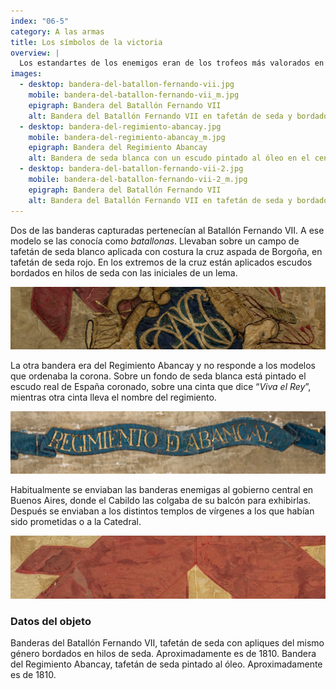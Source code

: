 ```yaml
---
index: "06-5"
category: A las armas
title: Los símbolos de la victoria
overview: |
  Los estandartes de los enemigos eran de los trofeos más valorados en la guerra. El Museo cuenta con dieciséis banderas que pertenecieron a los ejércitos realistas en la Guerra de Independencia. Varias de estas banderas fueron tomadas por Belgrano tras la capitulación del general Tristán en la Batalla de Salta, el 20 de febrero de 1813. 
images:
  - desktop: bandera-del-batallon-fernando-vii.jpg
    mobile: bandera-del-batallon-fernando-vii_m.jpg  
    epigraph: Bandera del Batallón Fernando VII
    alt: Bandera del Batallón Fernando VII en tafetán de seda y bordados. En el centro se observa una cruz roja con aspas en los brazos de la misma. Cada vértice rematado con un escudo con letras bordadas. 
  - desktop: bandera-del-regimiento-abancay.jpg
    mobile: bandera-del-regimiento-abancay_m.jpg  
    epigraph: Bandera del Regimiento Abancay
    alt: Bandera de seda blanca con un escudo pintado al óleo en el centro. Se trata del escudo real de España coronado. En la base sobre una cinta se lee la frase “Viva el Rey” y en un costado en otra cinta se lee “Regimiento Abancay”.
  - desktop: bandera-del-batallon-fernando-vii-2.jpg
    mobile: bandera-del-batallon-fernando-vii-2_m.jpg  
    epigraph: Bandera del Batallón Fernando VII
    alt: Bandera del Batallón Fernando VII en tafetán de seda y bordados. En el centro se observa una cruz roja con aspas en los brazos de la misma. Cada vértice rematado con un escudo con letras bordadas. 
---
```


Dos de las banderas capturadas pertenecían al Batallón Fernando VII. A ese modelo se las conocía como *batallonas*. Llevaban sobre un campo de tafetán de seda blanco aplicada con costura la cruz aspada de Borgoña, en tafetán de seda rojo. En los extremos de la cruz están aplicados escudos bordados en hilos de seda con las iniciales de un lema.

![Detalle del objeto](./eje06-5-a.jpg)

La otra bandera era del Regimiento Abancay y no responde a los modelos que ordenaba la corona. Sobre un fondo de seda blanca está pintado el escudo real de España coronado, sobre una cinta que dice “*Viva el Rey*”, mientras otra cinta lleva el nombre del regimiento.

![Detalle del objeto](./eje06-5-b.jpg)

Habitualmente se enviaban las banderas enemigas al gobierno central en Buenos Aires, donde el Cabildo las colgaba de su balcón para exhibirlas. Después se enviaban a los distintos templos de vírgenes a los que habían sido prometidas o a la Catedral.

![Detalle del objeto](./eje06-5-c.jpg)

### Datos del objeto
Banderas del Batallón Fernando VII, tafetán de seda con apliques del mismo género bordados en hilos de seda. Aproximadamente es de 1810.
Bandera del Regimiento Abancay, tafetán de seda pintado al óleo. Aproximadamente es de 1810.
